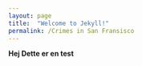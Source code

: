 ```yaml
---
layout: page
title:  "Welcome to Jekyll!"
permalink: /Crimes in San Fransisco
---
```


**Hej Dette er en test**